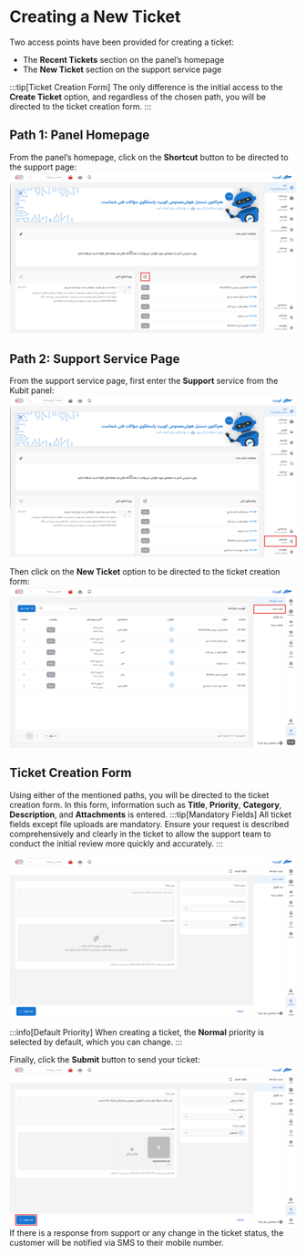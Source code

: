 # Creating a New Ticket

Two access points have been provided for creating a ticket:

- The **Recent Tickets** section on the panel’s homepage
- The **New Ticket** section on the support service page

:::tip[Ticket Creation Form]
The only difference is the initial access to the **Create Ticket** option, and regardless of the chosen path, you will be directed to the ticket creation form.
:::

## Path 1: Panel Homepage

From the panel’s homepage, click on the **Shortcut** button to be directed to the support page:
![Create Ticket: create ticket from panel](img/create-ticket-from-panel.png)

## Path 2: Support Service Page

From the support service page, first enter the **Support** service from the Kubit panel:
![Create Ticket: tickets](img/ticketing.png)

Then click on the **New Ticket** option to be directed to the ticket creation form:
![Create Ticket: create ticket](img/create-ticket.png)

## Ticket Creation Form

Using either of the mentioned paths, you will be directed to the ticket creation form. In this form, information such as **Title**, **Priority**, **Category**, **Description**, and **Attachments** is entered.
:::tip[Mandatory Fields]
All ticket fields except file uploads are mandatory. Ensure your request is described comprehensively and clearly in the ticket to allow the support team to conduct the initial review more quickly and accurately.
:::

![Create Ticket: new ticket form](img/new-ticket-form.png)

:::info[Default Priority]
When creating a ticket, the **Normal** priority is selected by default, which you can change.
:::

Finally, click the **Submit** button to send your ticket:
![Create Ticket: submit ticket](img/submit-ticket.png)
If there is a response from support or any change in the ticket status, the customer will be notified via SMS to their mobile number.
